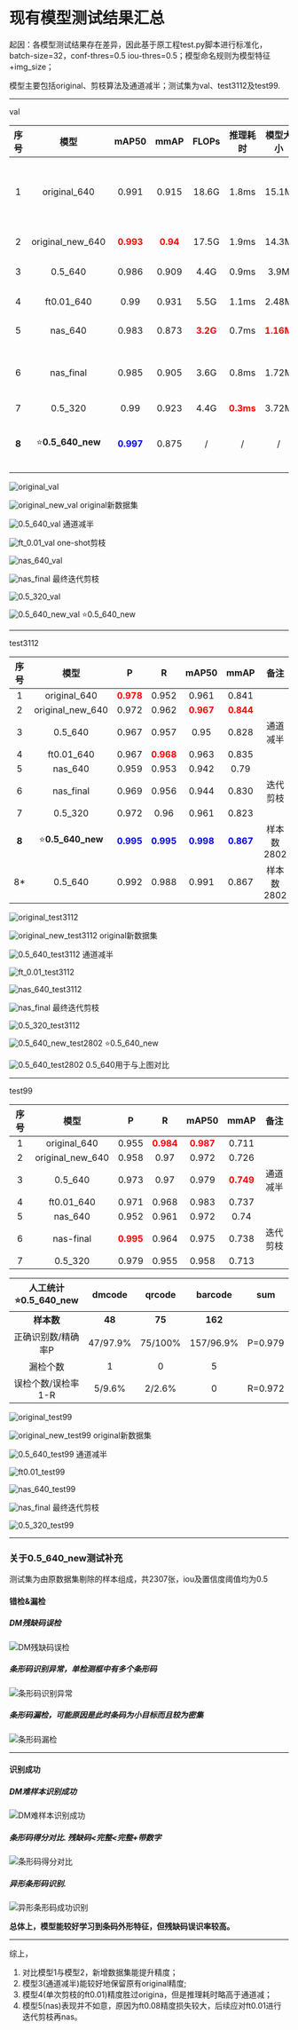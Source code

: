 # 现有模型测试结果汇总

起因：各模型测试结果存在差异，因此基于原工程test.py脚本进行标准化，batch-size=32，conf-thres=0.5 iou-thres=0.5；模型命名规则为模型特征+img_size；

模型主要包括original、剪枝算法及通道减半；测试集为val、test3112及test99.

---

val

|  序号  |       模型       |              mAP50               |              mmAP               |              FLOPs              |             推理耗时             |             模型大小             |        备注         |
| :---: | :--------------: | :------------------------------: | :-----------------------------: | :-----------------------------: | :------------------------------: | :------------------------------: | :-----------------: |
|   1   |   original_640   |              0.991               |              0.915              |              18.6G              |              1.8ms               |              15.1M               | 旧数据集&通道数有误 |
|   2   | original_new_640 | <font color=red>**0.993**</font> | <font color=red>**0.94**</font> |              17.5G              |              1.9ms               |              14.3M               |      新数据集       |
|   3   |     0.5_640      |              0.986               |              0.909              |              4.4G               |              0.9ms               |               3.9M               |      通道减半       |
|   4   |    ft0.01_640    |               0.99               |              0.931              |              5.5G               |              1.1ms               |              2.48M               |      单次剪枝       |
|   5   |     nas_640      |              0.983               |              0.873              | <font color=red>**3.2G**</font> |              0.7ms               | <font color=red>**1.16M**</font> |     基于ft0.08      |
|   6   |    nas_final     |              0.985               |              0.905              |              3.6G               |              0.8ms               |              1.72M               |   基于4的迭代剪枝   |
|   7   |     0.5_320      |               0.99               |              0.923              |              4.4G               | <font color=red>**0.3ms**</font> |              3.72M               |                     |
| **8** | ⭐**0.5_640_new** | <font color=blue>**0.997**</font> | 0.875 | / | / | / | **经筛选后数据集**  |

![original_val](https://whiskey-tuku.oss-cn-beijing.aliyuncs.com/img/%E9%A1%B9%E7%9B%AE%E6%96%87%E6%A1%A3&%E6%B5%8B%E8%AF%95%E6%8A%A5%E5%91%8A/%E5%89%AA%E6%9E%9D%E6%A8%A1%E5%9E%8B%E6%B5%8B%E8%AF%95%E7%BB%93%E6%9E%9C%E6%B1%87%E6%80%BB%E5%8F%8A%E5%AF%B9%E6%AF%94-original_val.png) 

![original_new_val](https://whiskey-tuku.oss-cn-beijing.aliyuncs.com/img/%E9%A1%B9%E7%9B%AE%E6%96%87%E6%A1%A3&%E6%B5%8B%E8%AF%95%E6%8A%A5%E5%91%8A/%E5%89%AA%E6%9E%9D%E6%A8%A1%E5%9E%8B%E6%B5%8B%E8%AF%95%E7%BB%93%E6%9E%9C%E6%B1%87%E6%80%BB%E5%8F%8A%E5%AF%B9%E6%AF%94-original_new_val.png) original新数据集

![0.5_640_val](https://whiskey-tuku.oss-cn-beijing.aliyuncs.com/img/%E9%A1%B9%E7%9B%AE%E6%96%87%E6%A1%A3&%E6%B5%8B%E8%AF%95%E6%8A%A5%E5%91%8A/%E5%89%AA%E6%9E%9D%E6%A8%A1%E5%9E%8B%E6%B5%8B%E8%AF%95%E7%BB%93%E6%9E%9C%E6%B1%87%E6%80%BB%E5%8F%8A%E5%AF%B9%E6%AF%94-0.5_640_val.png) 通道减半

![ft_0.01_val](https://whiskey-tuku.oss-cn-beijing.aliyuncs.com/img/%E9%A1%B9%E7%9B%AE%E6%96%87%E6%A1%A3&%E6%B5%8B%E8%AF%95%E6%8A%A5%E5%91%8A/%E5%89%AA%E6%9E%9D%E6%A8%A1%E5%9E%8B%E6%B5%8B%E8%AF%95%E7%BB%93%E6%9E%9C%E6%B1%87%E6%80%BB%E5%8F%8A%E5%AF%B9%E6%AF%94-ft_0.01_val.png) one-shot剪枝

![nas_640_val](https://whiskey-tuku.oss-cn-beijing.aliyuncs.com/img/%E9%A1%B9%E7%9B%AE%E6%96%87%E6%A1%A3&%E6%B5%8B%E8%AF%95%E6%8A%A5%E5%91%8A/%E5%89%AA%E6%9E%9D%E6%A8%A1%E5%9E%8B%E6%B5%8B%E8%AF%95%E7%BB%93%E6%9E%9C%E6%B1%87%E6%80%BB%E5%8F%8A%E5%AF%B9%E6%AF%94-nas_640_val.png) 

![nas_final](https://whiskey-tuku.oss-cn-beijing.aliyuncs.com/img/%E9%A1%B9%E7%9B%AE%E6%96%87%E6%A1%A3&%E6%B5%8B%E8%AF%95%E6%8A%A5%E5%91%8A/%E8%BF%AD%E4%BB%A3%E5%89%AA%E6%9E%9D%E7%AE%80%E6%8A%A5-IMP0.01_nas_final_val_map.png) 最终迭代剪枝

![0.5_320_val](https://whiskey-tuku.oss-cn-beijing.aliyuncs.com/img/%E9%A1%B9%E7%9B%AE%E6%96%87%E6%A1%A3&%E6%B5%8B%E8%AF%95%E6%8A%A5%E5%91%8A/%E5%89%AA%E6%9E%9D%E6%A8%A1%E5%9E%8B%E6%B5%8B%E8%AF%95%E7%BB%93%E6%9E%9C%E6%B1%87%E6%80%BB%E5%8F%8A%E5%AF%B9%E6%AF%94-0.5_320_val.png) 

![0.5_640_new_val](https://whiskey-tuku.oss-cn-beijing.aliyuncs.com/img/%E9%A1%B9%E7%9B%AE%E6%96%87%E6%A1%A3&%E6%B5%8B%E8%AF%95%E6%8A%A5%E5%91%8A/%E5%89%AA%E6%9E%9D%E6%A8%A1%E5%9E%8B%E6%B5%8B%E8%AF%95%E7%BB%93%E6%9E%9C%E6%B1%87%E6%80%BB%E5%8F%8A%E5%AF%B9%E6%AF%94-0.5_640_new_val.png) ⭐0.5_640_new

---

test3112

| 序号  |       模型       |                 P                 |                 R                 |               mAP50               |               mmAP                |    备注    |
| :---: | :--------------: | :-------------------------------: | :-------------------------------: | :-------------------------------: | :-------------------------------: | :--------: |
|   1   |   original_640   | <font color=red>**0.978**</font>  |               0.952               |               0.961               |               0.841               |            |
|   2   | original_new_640 |               0.972               |               0.962               | <font color=red>**0.967**</font>  | <font color=red>**0.844**</font>  |            |
|   3   |     0.5_640      |               0.967               |               0.957               |               0.95                |               0.828               |  通道减半  |
|   4   |    ft0.01_640    |               0.967               | <font color=red>**0.968**</font>  |               0.963               |               0.835               |            |
|   5   |     nas_640      |               0.959               |               0.953               |               0.942               |               0.79                |            |
|   6   |    nas_final     |               0.969               |               0.956               |               0.944               |               0.830               |  迭代剪枝  |
|   7   |     0.5_320      |               0.972               |               0.96                |               0.961               |               0.823               |            |
| **8** | ⭐**0.5_640_new** | <font color=blue>**0.995**</font> | <font color=blue>**0.995**</font> | <font color=blue>**0.998**</font> | <font color=blue>**0.867**</font> | 样本数2802 |
|  8*   |     0.5_640      |               0.992               |               0.988               |               0.991               |               0.867               | 样本数2802 |

![original_test3112](https://whiskey-tuku.oss-cn-beijing.aliyuncs.com/img/%E9%A1%B9%E7%9B%AE%E6%96%87%E6%A1%A3&%E6%B5%8B%E8%AF%95%E6%8A%A5%E5%91%8A/%E5%89%AA%E6%9E%9D%E6%A8%A1%E5%9E%8B%E6%B5%8B%E8%AF%95%E7%BB%93%E6%9E%9C%E6%B1%87%E6%80%BB%E5%8F%8A%E5%AF%B9%E6%AF%94-original_test3112.png) 

![original_new_test3112](https://whiskey-tuku.oss-cn-beijing.aliyuncs.com/img/%E9%A1%B9%E7%9B%AE%E6%96%87%E6%A1%A3&%E6%B5%8B%E8%AF%95%E6%8A%A5%E5%91%8A/%E5%89%AA%E6%9E%9D%E6%A8%A1%E5%9E%8B%E6%B5%8B%E8%AF%95%E7%BB%93%E6%9E%9C%E6%B1%87%E6%80%BB%E5%8F%8A%E5%AF%B9%E6%AF%94-original_new_test3112.png) original新数据集

![0.5_640_test3112](https://whiskey-tuku.oss-cn-beijing.aliyuncs.com/img/%E9%A1%B9%E7%9B%AE%E6%96%87%E6%A1%A3&%E6%B5%8B%E8%AF%95%E6%8A%A5%E5%91%8A/%E5%89%AA%E6%9E%9D%E6%A8%A1%E5%9E%8B%E6%B5%8B%E8%AF%95%E7%BB%93%E6%9E%9C%E6%B1%87%E6%80%BB%E5%8F%8A%E5%AF%B9%E6%AF%94-0.5_640_test3112.png) 通道减半

![ft_0.01_test3112](https://whiskey-tuku.oss-cn-beijing.aliyuncs.com/img/%E9%A1%B9%E7%9B%AE%E6%96%87%E6%A1%A3&%E6%B5%8B%E8%AF%95%E6%8A%A5%E5%91%8A/%E5%89%AA%E6%9E%9D%E6%A8%A1%E5%9E%8B%E6%B5%8B%E8%AF%95%E7%BB%93%E6%9E%9C%E6%B1%87%E6%80%BB%E5%8F%8A%E5%AF%B9%E6%AF%94-ft_0.01_test3112.png) 

![nas_640_test3112](https://whiskey-tuku.oss-cn-beijing.aliyuncs.com/img/%E9%A1%B9%E7%9B%AE%E6%96%87%E6%A1%A3&%E6%B5%8B%E8%AF%95%E6%8A%A5%E5%91%8A/%E5%89%AA%E6%9E%9D%E6%A8%A1%E5%9E%8B%E6%B5%8B%E8%AF%95%E7%BB%93%E6%9E%9C%E6%B1%87%E6%80%BB%E5%8F%8A%E5%AF%B9%E6%AF%94-nas_640_test3112.png) 

![nas_final](https://whiskey-tuku.oss-cn-beijing.aliyuncs.com/img/%E9%A1%B9%E7%9B%AE%E6%96%87%E6%A1%A3&%E6%B5%8B%E8%AF%95%E6%8A%A5%E5%91%8A/%E8%BF%AD%E4%BB%A3%E5%89%AA%E6%9E%9D%E7%AE%80%E6%8A%A5-IMP0.01_nas_final_test3112_map.png) 最终迭代剪枝

![0.5_320_test3112](https://whiskey-tuku.oss-cn-beijing.aliyuncs.com/img/%E9%A1%B9%E7%9B%AE%E6%96%87%E6%A1%A3&%E6%B5%8B%E8%AF%95%E6%8A%A5%E5%91%8A/%E5%89%AA%E6%9E%9D%E6%A8%A1%E5%9E%8B%E6%B5%8B%E8%AF%95%E7%BB%93%E6%9E%9C%E6%B1%87%E6%80%BB%E5%8F%8A%E5%AF%B9%E6%AF%94-0.5_320_test3112.png) 

![0.5_640_new_test2802](https://whiskey-tuku.oss-cn-beijing.aliyuncs.com/img/%E9%A1%B9%E7%9B%AE%E6%96%87%E6%A1%A3&%E6%B5%8B%E8%AF%95%E6%8A%A5%E5%91%8A/%E5%89%AA%E6%9E%9D%E6%A8%A1%E5%9E%8B%E6%B5%8B%E8%AF%95%E7%BB%93%E6%9E%9C%E6%B1%87%E6%80%BB%E5%8F%8A%E5%AF%B9%E6%AF%94-0.5_640_newl_test2802.png) ⭐0.5_640_new

![0.5_640_test2802](https://whiskey-tuku.oss-cn-beijing.aliyuncs.com/img/%E9%A1%B9%E7%9B%AE%E6%96%87%E6%A1%A3&%E6%B5%8B%E8%AF%95%E6%8A%A5%E5%91%8A/%E5%89%AA%E6%9E%9D%E6%A8%A1%E5%9E%8B%E6%B5%8B%E8%AF%95%E7%BB%93%E6%9E%9C%E6%B1%87%E6%80%BB%E5%8F%8A%E5%AF%B9%E6%AF%94-0.5_640_test2802.png) 0.5_640用于与上图对比

---

test99

| 序号 |       模型       |                P                 |                R                 |              mAP50               |               mmAP               |   备注   |
| :--: | :--------------: | :------------------------------: | :------------------------------: | :------------------------------: | :------------------------------: | :------: |
|  1   |   original_640   |              0.955               | <font color=red>**0.984**</font> | <font color=red>**0.987**</font> |              0.711               |          |
|  2   | original_new_640 |              0.958               |               0.97               |              0.972               |              0.726               |          |
|  3   |     0.5_640      |              0.973               |               0.97               |              0.979               | <font color=red>**0.749**</font> | 通道减半 |
|  4   |    ft0.01_640    |              0.971               |              0.968               |              0.983               |              0.737               |          |
|  5   |     nas_640      |              0.952               |              0.961               |              0.972               |               0.74               |          |
|  6   |    nas-final     | <font color=red>**0.995**</font> |              0.964               |              0.975               |              0.738               | 迭代剪枝 |
|  7   |     0.5_320      |              0.979               |              0.955               |              0.958               |              0.713               |          |

| 人工统计⭐0.5_640_new |  dmcode  | qrcode  |  barcode  |   sum   |
| :------------------: | :------: | :-----: | :-------: | :-----: |
|      **样本数**      |  **48**  | **75**  |  **162**  |         |
|  正确识别数/精确率P  | 47/97.9% | 75/100% | 157/96.9% | P=0.979 |
|       漏检个数       |    1     |    0    |     5     |         |
|  误检个数/误检率1-R  |  5/9.6%  | 2/2.6%  |     0     | R=0.972 |

![original_test99](https://whiskey-tuku.oss-cn-beijing.aliyuncs.com/img/%E9%A1%B9%E7%9B%AE%E6%96%87%E6%A1%A3&%E6%B5%8B%E8%AF%95%E6%8A%A5%E5%91%8A/%E5%89%AA%E6%9E%9D%E6%A8%A1%E5%9E%8B%E6%B5%8B%E8%AF%95%E7%BB%93%E6%9E%9C%E6%B1%87%E6%80%BB%E5%8F%8A%E5%AF%B9%E6%AF%94-original_test99.png) 

![original_new_test99](https://whiskey-tuku.oss-cn-beijing.aliyuncs.com/img/%E9%A1%B9%E7%9B%AE%E6%96%87%E6%A1%A3&%E6%B5%8B%E8%AF%95%E6%8A%A5%E5%91%8A/%E5%89%AA%E6%9E%9D%E6%A8%A1%E5%9E%8B%E6%B5%8B%E8%AF%95%E7%BB%93%E6%9E%9C%E6%B1%87%E6%80%BB%E5%8F%8A%E5%AF%B9%E6%AF%94-original_new_test99.png) original新数据集

![0.5_640_test99](https://whiskey-tuku.oss-cn-beijing.aliyuncs.com/img/%E9%A1%B9%E7%9B%AE%E6%96%87%E6%A1%A3&%E6%B5%8B%E8%AF%95%E6%8A%A5%E5%91%8A/%E5%89%AA%E6%9E%9D%E6%A8%A1%E5%9E%8B%E6%B5%8B%E8%AF%95%E7%BB%93%E6%9E%9C%E6%B1%87%E6%80%BB%E5%8F%8A%E5%AF%B9%E6%AF%94-0.5_640_test99.png) 通道减半

![ft0.01_test99](https://whiskey-tuku.oss-cn-beijing.aliyuncs.com/img/%E9%A1%B9%E7%9B%AE%E6%96%87%E6%A1%A3&%E6%B5%8B%E8%AF%95%E6%8A%A5%E5%91%8A/%E5%89%AA%E6%9E%9D%E6%A8%A1%E5%9E%8B%E6%B5%8B%E8%AF%95%E7%BB%93%E6%9E%9C%E6%B1%87%E6%80%BB%E5%8F%8A%E5%AF%B9%E6%AF%94-ft0.01_test99.png) 

![nas_640_test99](https://whiskey-tuku.oss-cn-beijing.aliyuncs.com/img/%E9%A1%B9%E7%9B%AE%E6%96%87%E6%A1%A3&%E6%B5%8B%E8%AF%95%E6%8A%A5%E5%91%8A/%E5%89%AA%E6%9E%9D%E6%A8%A1%E5%9E%8B%E6%B5%8B%E8%AF%95%E7%BB%93%E6%9E%9C%E6%B1%87%E6%80%BB%E5%8F%8A%E5%AF%B9%E6%AF%94-nas_640_test99.png) 

![nas_final](https://whiskey-tuku.oss-cn-beijing.aliyuncs.com/img/%E9%A1%B9%E7%9B%AE%E6%96%87%E6%A1%A3&%E6%B5%8B%E8%AF%95%E6%8A%A5%E5%91%8A/%E8%BF%AD%E4%BB%A3%E5%89%AA%E6%9E%9D%E7%AE%80%E6%8A%A5-IMP0.01_nas_final_test99_map.png) 最终迭代剪枝

![0.5_320_test99](https://whiskey-tuku.oss-cn-beijing.aliyuncs.com/img/%E9%A1%B9%E7%9B%AE%E6%96%87%E6%A1%A3&%E6%B5%8B%E8%AF%95%E6%8A%A5%E5%91%8A/%E5%89%AA%E6%9E%9D%E6%A8%A1%E5%9E%8B%E6%B5%8B%E8%AF%95%E7%BB%93%E6%9E%9C%E6%B1%87%E6%80%BB%E5%8F%8A%E5%AF%B9%E6%AF%94-0.5_320_test99.png) 

---

### 关于0.5_640_new测试补充

测试集为由原数据集剔除的样本组成，共2307张，iou及置信度阈值均为0.5

#### 错检&漏检

##### DM残缺码误检

![DM残缺码误检](https://whiskey-tuku.oss-cn-beijing.aliyuncs.com/img/%E9%A1%B9%E7%9B%AE%E6%96%87%E6%A1%A3&%E6%B5%8B%E8%AF%95%E6%8A%A5%E5%91%8A/%E5%89%AA%E6%9E%9D%E6%A8%A1%E5%9E%8B%E6%B5%8B%E8%AF%95%E7%BB%93%E6%9E%9C%E6%B1%87%E6%80%BB%E5%8F%8A%E5%AF%B9%E6%AF%94-DM%E6%AE%8B%E7%BC%BA%E7%A0%81%E8%AF%AF%E6%A3%80.jpg)

##### 条形码识别异常，单检测框中有多个条形码

![条形码识别异常](https://whiskey-tuku.oss-cn-beijing.aliyuncs.com/img/%E9%A1%B9%E7%9B%AE%E6%96%87%E6%A1%A3&%E6%B5%8B%E8%AF%95%E6%8A%A5%E5%91%8A/%E5%89%AA%E6%9E%9D%E6%A8%A1%E5%9E%8B%E6%B5%8B%E8%AF%95%E7%BB%93%E6%9E%9C%E6%B1%87%E6%80%BB%E5%8F%8A%E5%AF%B9%E6%AF%94-%E6%9D%A1%E5%BD%A2%E7%A0%81%E8%AF%86%E5%88%AB%E5%BC%82%E5%B8%B8%E2%80%98.jpg)

##### 条形码漏检，可能原因是此时条码为小目标而且较为密集

![条形码漏检](https://whiskey-tuku.oss-cn-beijing.aliyuncs.com/img/%E9%A1%B9%E7%9B%AE%E6%96%87%E6%A1%A3&%E6%B5%8B%E8%AF%95%E6%8A%A5%E5%91%8A/%E5%89%AA%E6%9E%9D%E6%A8%A1%E5%9E%8B%E6%B5%8B%E8%AF%95%E7%BB%93%E6%9E%9C%E6%B1%87%E6%80%BB%E5%8F%8A%E5%AF%B9%E6%AF%94-%E6%9D%A1%E5%BD%A2%E7%A0%81%E6%BC%8F%E6%A3%80.jpg)

---

#### 识别成功

##### DM难样本识别成功

![DM难样本识别成功](https://whiskey-tuku.oss-cn-beijing.aliyuncs.com/img/%E9%A1%B9%E7%9B%AE%E6%96%87%E6%A1%A3&%E6%B5%8B%E8%AF%95%E6%8A%A5%E5%91%8A/%E5%89%AA%E6%9E%9D%E6%A8%A1%E5%9E%8B%E6%B5%8B%E8%AF%95%E7%BB%93%E6%9E%9C%E6%B1%87%E6%80%BB%E5%8F%8A%E5%AF%B9%E6%AF%94-DM%E9%9A%BE%E6%A0%B7%E6%9C%AC%E8%AF%86%E5%88%AB%E6%88%90%E5%8A%9F.jpg)

##### 条形码得分对比. 残缺码<完整<完整+带数字

![条形码得分对比](https://whiskey-tuku.oss-cn-beijing.aliyuncs.com/img/%E9%A1%B9%E7%9B%AE%E6%96%87%E6%A1%A3&%E6%B5%8B%E8%AF%95%E6%8A%A5%E5%91%8A/%E5%89%AA%E6%9E%9D%E6%A8%A1%E5%9E%8B%E6%B5%8B%E8%AF%95%E7%BB%93%E6%9E%9C%E6%B1%87%E6%80%BB%E5%8F%8A%E5%AF%B9%E6%AF%94-%E6%9D%A1%E5%BD%A2%E7%A0%81%E5%BE%97%E5%88%86%E5%AF%B9%E6%AF%94.jpg)

##### 异形条形码识别.

![异形条形码成功识别](https://whiskey-tuku.oss-cn-beijing.aliyuncs.com/img/%E9%A1%B9%E7%9B%AE%E6%96%87%E6%A1%A3&%E6%B5%8B%E8%AF%95%E6%8A%A5%E5%91%8A/%E5%89%AA%E6%9E%9D%E6%A8%A1%E5%9E%8B%E6%B5%8B%E8%AF%95%E7%BB%93%E6%9E%9C%E6%B1%87%E6%80%BB%E5%8F%8A%E5%AF%B9%E6%AF%94-%E5%BC%82%E5%BD%A2%E6%9D%A1%E5%BD%A2%E7%A0%81%E6%88%90%E5%8A%9F%E8%AF%86%E5%88%AB.jpg)

**总体上，模型能较好学习到条码外形特征，但残缺码误识率较高。**

---

综上，

1. 对比模型1与模型2，新增数据集能提升精度；
2. 模型3(通道减半)能较好地保留原有original精度;
3. 模型4(单次剪枝的ft0.01)精度胜过origina，但是推理耗时略高于通道减；
4. 模型5(nas)表现并不如意，原因为ft0.08精度损失较大，后续应对ft0.01进行迭代剪枝再nas。



